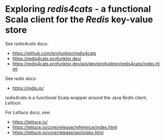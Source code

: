 # Exploring *redis4cats* - a functional Scala client for the *Redis* key-value store

See *redis4cats* docs:
- https://github.com/profunktor/redis4cats
- https://redis4cats.profunktor.dev/
- https://redis4cats.profunktor.dev/api/dev/profunktor/redis4cats/index.html

See *redis* docs:
- https://redis.io/

*redis4cats* is a functional Scala wrapper around the Java *Redis* client, *Lettuce*.

For *Lettuce* docs, see:
- https://lettuce.io/
- https://lettuce.io/core/release/reference/index.html
- https://lettuce.io/core/release/api/index.html
